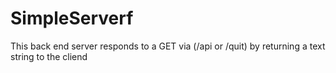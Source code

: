 # SimpleServerf
This back end server responds to a GET  via (/api or /quit) by returning a text string to the cliend
